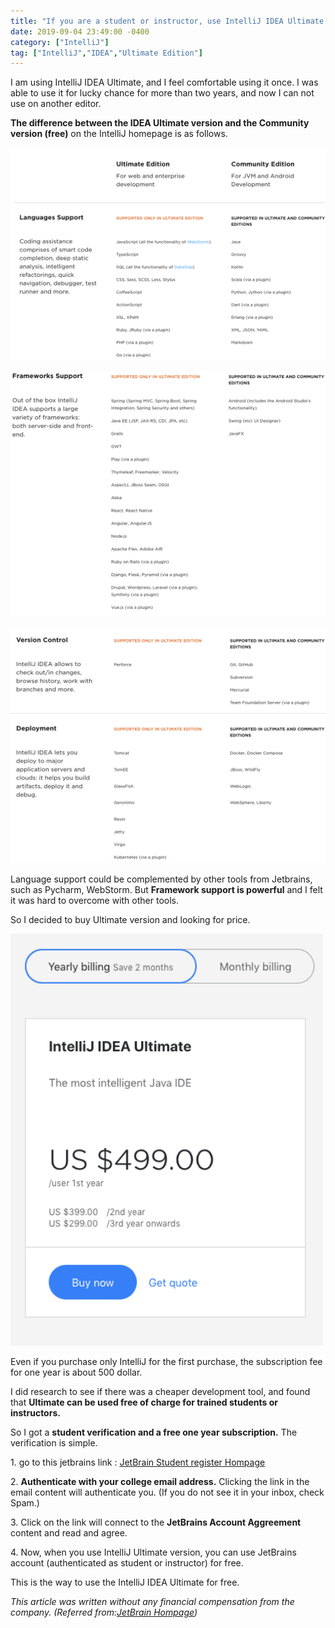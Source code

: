 ```yaml
---
title: "If you are a student or instructor, use IntelliJ IDEA Ultimate for free"
date: 2019-09-04 23:49:00 -0400
category: ["IntelliJ"]
tag: ["IntelliJ","IDEA","Ultimate Edition"]
---
```

I am using IntelliJ IDEA Ultimate, and I feel comfortable using it once. I was able to use it for lucky chance for more than two years, and now I can not use on another editor.

**The difference between the IDEA Ultimate version and the Community version (free)** on the IntelliJ homepage is as follows.

<a href="/resource/image/intellij_1.png"><img src="/resource/image/intellij_1.png" width="700px" title="IntelliJ Languages Support" /></a>

<a href="/resource/image/intellij_2.png"><img src="/resource/image/intellij_2.png" width="700px" title="IntelliJ Framework Support" /></a>

<a href="/resource/image/intellij_3.png"><img src="/resource/image/intellij_3.png" width="700px" title="Version Control and Deployment functions" /></a>


Language support could be complemented by other tools from Jetbrains, such as Pycharm, WebStorm. But **Framework support is powerful** and I felt it was hard to overcome with other tools.

So I decided to buy Ultimate version and looking for price.

<a href="/resource/image/intellij_4.png"><img src="/resource/image/intellij_4.png" width="500px" title="IntelliJ 1-year price" /></a>

Even if you purchase only IntelliJ for the first purchase, the subscription fee for one year is about 500 dollar.

I did research to see if there was a cheaper development tool, and found that **Ultimate can be used free of charge for trained students or instructors.**

So I got a **student verification and a free one year subscription.** The verification is simple.

1\. go to this jetbrains link : [JetBrain Student register Hompage][JetBrain Student register Hompage]

2\. **Authenticate with your college email address.** Clicking the link in the email content will authenticate you. (If you do not see it in your inbox, check Spam.)

3\. Click on the link will connect to the **JetBrains Account Aggreement** content and read and agree.

4\. Now, when you use IntelliJ Ultimate version, you can use JetBrains account (authenticated as student or instructor) for free.

This is the way to use the IntelliJ IDEA Ultimate for free.

_This article was written without any financial compensation from the company._
_(Referred from:[JetBrain Hompage][JetBrain Hompage])_


[JetBrain Student register Hompage]: https://www.jetbrains.com/student/
[JetBrain Hompage]: http://www.jetbrains.com/